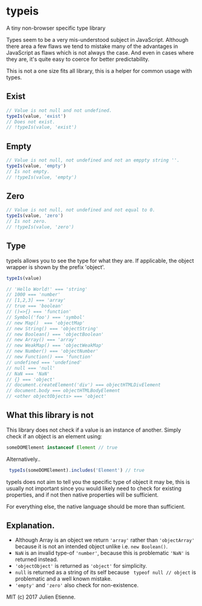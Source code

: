 # typeis
A tiny non-browser specific type library 

Types seem to be a very mis-understood subject in JavaScript.
Although there area a few flaws we tend to mistake many of the
advantages in JavaScript as flaws which is not always the case.
And even in cases where they are, it's quite easy to coerce for
better predictability.

This is not a one size fits all library, this is a helper for 
common usage with types. 

## Exist
```javascript
// Value is not null and not undefined.
typeIs(value, 'exist')
// Does not exist.
// !typeIs(value, 'exist')

```
## Empty
```javascript
// Value is not null, not undefined and not an emppty string ''.
typeIs(value, 'empty')
// Is not empty.
// !typeIs(value, 'empty')
```
## Zero
```javascript
// Value is not null, not undefined and not equal to 0.
typeIs(value, 'zero')
// Is not zero.
// !typeIs(value, 'zero')
```

## Type
typeIs allows you to see the type for what they are. If applicable, 
the object wrapper is shown by the prefix 'object'.

```javascript
typeIs(value)

// 'Hello World!' === 'string'
// 1000 === 'number'
// [1,2,3] === 'array'
// true === 'boolean'
// ()=>{} === 'function'
// Symbol('foo') === 'symbol'
// new Map()  === 'objectMap'
// new String() === 'objectString'
// new Boolean() === 'objectBoolean'
// new Array() === 'array'
// new WeakMap() === 'objectWeakMap'
// new Number() === 'objectNumber'
// new Function() === 'function'
// undefined === 'undefined'
// null === 'null'
// NaN === 'NaN'
// {} === 'object'
// document.createElement('div') === objectHTMLDivElement
// document.body === objectHTMLBodyElement
// <other objectObjects> === 'object'
```

## What this library is not

This library does not check if a value is an instance of another.
Simply check if an object is an element using:

```javascript 
someDOMElement instanceof Element // true
```
Alternatively..
```javascript 
 typeIs(someDOMElement).includes('Element') // true
```

typeIs does not aim to tell you the specific type of object it may be,
this is usually not important since you would likely need to check for 
existing properties, and if not then native properties will be sufficient.

For everything else, the native language should be more than sufficient.

## Explanation.
- Although Array is an object we return `'array'` rather than `'objectArray'` because it is not an intended object unlike i.e. `new Boolean()`. 
- `NaN` is an invalid type-of `'number'`, because this is problematic `'NaN'` is returned instead.
- `'objectObject'` is returned as `'object'` for simplicity.
- `null` is returned as a string of its self because ` typeof null // object` is problematic and a well known mistake.
- `'empty'` and `'zero'` also check for non-existence.

MIT (c) 2017 Julien Etienne.
